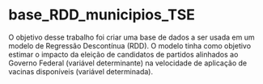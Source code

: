 # base_RDD_municipios_TSE

O objetivo desse trabalho foi criar uma base de dados a ser usada em um modelo de Regressão Descontínua (RDD). O modelo tinha como objetivo estimar o impacto da eleição de candidatos de partidos alinhados ao Governo Federal (variável determinante) na velocidade de aplicação de vacinas disponíveis (variável determinada).

